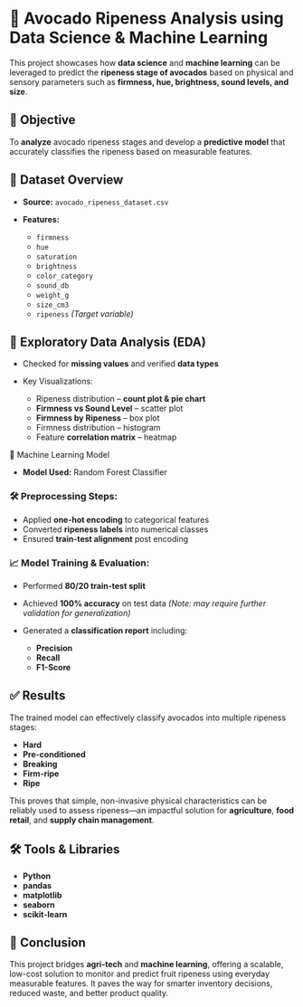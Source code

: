 # 🥑 Avocado Ripeness Analysis using Data Science & Machine Learning

This project showcases how **data science** and **machine learning** can be leveraged to predict the **ripeness stage of avocados** based on physical and sensory parameters such as **firmness, hue, brightness, sound levels, and size**.


## 📌 Objective

To **analyze** avocado ripeness stages and develop a **predictive model** that accurately classifies the ripeness based on measurable features.


## 📂 Dataset Overview

* **Source:** `avocado_ripeness_dataset.csv`
* **Features:**

  * `firmness`
  * `hue`
  * `saturation`
  * `brightness`
  * `color_category`
  * `sound_db`
  * `weight_g`
  * `size_cm3`
  * `ripeness` *(Target variable)*


## 🔎 Exploratory Data Analysis (EDA)

* Checked for **missing values** and verified **data types**
* Key Visualizations:

  * Ripeness distribution – **count plot & pie chart**
  * **Firmness vs Sound Level** – scatter plot
  * **Firmness by Ripeness** – box plot
  * Firmness distribution – histogram
  * Feature **correlation matrix** – heatmap


🧠 Machine Learning Model

* **Model Used:** Random Forest Classifier

### 🛠 Preprocessing Steps:

* Applied **one-hot encoding** to categorical features
* Converted **ripeness labels** into numerical classes
* Ensured **train-test alignment** post encoding

### 📈 Model Training & Evaluation:

* Performed **80/20 train-test split**
* Achieved **100% accuracy** on test data *(Note: may require further validation for generalization)*
* Generated a **classification report** including:

  * **Precision**
  * **Recall**
  * **F1-Score**


## ✅ Results

The trained model can effectively classify avocados into multiple ripeness stages:

* **Hard**
* **Pre-conditioned**
* **Breaking**
* **Firm-ripe**
* **Ripe**

This proves that simple, non-invasive physical characteristics can be reliably used to assess ripeness—an impactful solution for **agriculture**, **food retail**, and **supply chain management**.


## 🛠 Tools & Libraries

* **Python**
* **pandas**
* **matplotlib**
* **seaborn**
* **scikit-learn**


## 📌 Conclusion

This project bridges **agri-tech** and **machine learning**, offering a scalable, low-cost solution to monitor and predict fruit ripeness using everyday measurable features. It paves the way for smarter inventory decisions, reduced waste, and better product quality.

